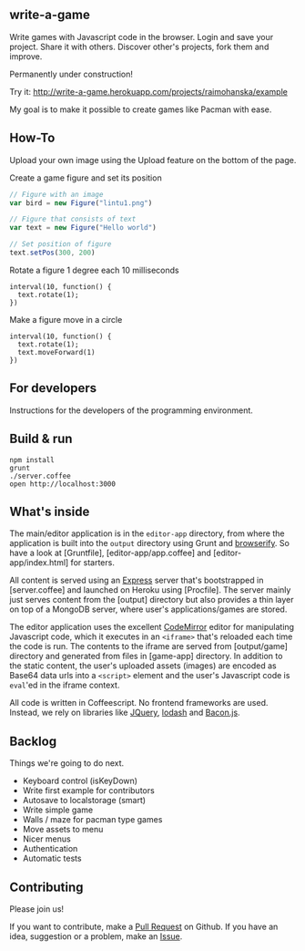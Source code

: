 ## write-a-game

Write games with Javascript code in the browser. Login and save your project.
Share it with others. Discover other's projects, fork them and improve.

Permanently under construction!

Try it: http://write-a-game.herokuapp.com/projects/raimohanska/example

My goal is to make it possible to create games like Pacman with ease.

## How-To

Upload your own image using the Upload feature on the bottom of the page.

Create a game figure and set its position

```javascript
// Figure with an image
var bird = new Figure("lintu1.png")

// Figure that consists of text
var text = new Figure("Hello world")

// Set position of figure
text.setPos(300, 200)
```

Rotate a figure 1 degree each 10 milliseconds

```
interval(10, function() {
  text.rotate(1);
})
```

Make a figure move in a circle

```
interval(10, function() {
  text.rotate(1);
  text.moveForward(1)
})
```

## For developers

Instructions for the developers of the programming environment.

## Build & run

    npm install
    grunt
    ./server.coffee
    open http://localhost:3000

## What's inside

The main/editor application is in the `editor-app` directory, from where the application is built
into the `output` directory using Grunt and [browserify](http://browserify.org/). So have a look at [Gruntfile], [editor-app/app.coffee] and
[editor-app/index.html] for starters.

All content is served using an [Express](http://expressjs.com/) server that's bootstrapped
in [server.coffee] and launched on Heroku using [Procfile]. The server mainly just serves
content from the [output] directory but also provides a thin layer on top of a MongoDB server,
where user's applications/games are stored.

The editor application uses the excellent [CodeMirror](http://codemirror.net/) editor for manipulating
Javascript code, which it executes in an `<iframe>` that's reloaded each time the code is run.
The contents to the iframe are served from [output/game] directory and generated from files in
[game-app] directory. In addition to the static content, the user's uploaded assets (images) are encoded
as Base64 data urls into a `<script>` element and the user's Javascript code is `eval`'ed in the iframe
context.

All code is written in Coffeescript. No frontend frameworks are used. Instead, we rely on libraries 
like [JQuery](http://jquery.com/), [lodash](https://lodash.com/) and [Bacon.js](http://baconjs.github.io/).

## Backlog

Things we're going to do next.

- Keyboard control (isKeyDown)
- Write first example for contributors
- Autosave to localstorage (smart)
- Write simple game
- Walls / maze for pacman type games
- Move assets to menu
- Nicer menus
- Authentication
- Automatic tests

## Contributing

Please join us! 

If you want to contribute, make a [Pull Request](https://github.com/raimohanska/write-a-game/pulls) on Github. 
If you have an idea, suggestion or a problem, make an [Issue](https://github.com/raimohanska/write-a-game/issues).
